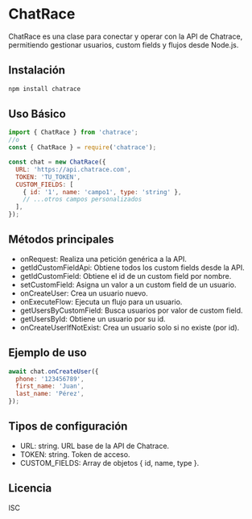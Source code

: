 # ChatRace

ChatRace es una clase para conectar y operar con la API de Chatrace, permitiendo gestionar usuarios, custom fields y flujos desde Node.js.

## Instalación

```bash
npm install chatrace
```

## Uso Básico

```js
import { ChatRace } from 'chatrace';
//o
const { ChatRace } = require('chatrace');

const chat = new ChatRace({
  URL: 'https://api.chatrace.com',
  TOKEN: 'TU_TOKEN',
  CUSTOM_FIELDS: [
    { id: '1', name: 'campo1', type: 'string' },
    // ...otros campos personalizados
  ],
});
```

## Métodos principales

- onRequest: Realiza una petición genérica a la API.
- getIdCustomFieldApi: Obtiene todos los custom fields desde la API.
- getIdCustomField: Obtiene el id de un custom field por nombre.
- setCustomField: Asigna un valor a un custom field de un usuario.
- onCreateUser: Crea un usuario nuevo.
- onExecuteFlow: Ejecuta un flujo para un usuario.
- getUsersByCustomField: Busca usuarios por valor de custom field.
- getUsersById: Obtiene un usuario por su id.
- onCreateUserIfNotExist: Crea un usuario solo si no existe (por id).

## Ejemplo de uso

```js
await chat.onCreateUser({
  phone: '123456789',
  first_name: 'Juan',
  last_name: 'Pérez',
});
```

## Tipos de configuración

- URL: string. URL base de la API de Chatrace.
- TOKEN: string. Token de acceso.
- CUSTOM_FIELDS: Array de objetos { id, name, type }.

## Licencia
ISC
